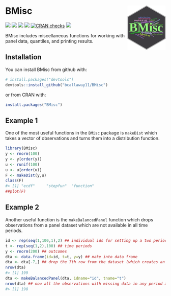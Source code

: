 
<!-- README.md is generated from README.Rmd. Please edit that file -->

# BMisc <img src="man/figures/logo.png" align="right" height="139" alt="" />

[![](http://cranlogs.r-pkg.org/badges/grand-total/BMisc?color=blue)](https://cran.r-project.org/package=BMisc)
[![](http://cranlogs.r-pkg.org/badges/last-month/BMisc?color=blue)](https://cran.r-project.org/package=BMisc)
[![](https://www.r-pkg.org/badges/version/BMisc?color=blue)](https://cran.r-project.org/package=BMisc)
[![](https://img.shields.io/badge/devel%20version-1.4.7-blue.svg)](https://github.com/bcallaway11/BMisc)
[![CRAN
checks](https://badges.cranchecks.info/summary/BMisc.svg)](https://cran.r-project.org/web/checks/check_results_BMisc.html)
[![](https://img.shields.io/github/last-commit/bcallaway11/BMisc.svg)](https://github.com/bcallaway11/BMisc/commits/master)

BMisc includes miscellaneous functions for working with panel data,
quantiles, and printing results.

## Installation

You can install BMisc from github with:

``` r
# install.packages("devtools")
devtools::install_github("bcallaway11/BMisc")
```

or from CRAN with:

``` r
install.packages("BMisc")
```

## Example 1

One of the most useful functions in the `BMisc` package is `makeDist`
which takes a vector of observations and turns them into a distribution
function.

``` r
library(BMisc)
y <- rnorm(100)
y <- y[order(y)]
u <- runif(100)
u <- u[order(u)]
F <- makeDist(y,u)
class(F)
#> [1] "ecdf"     "stepfun"  "function"
##plot(F)
```

## Example 2

Another useful function is the `makeBalancedPanel` function which drops
observations from a panel dataset which are not available in all time
periods.

``` r
id <- rep(seq(1,100,1),2) ## individual ids for setting up a two period panel
t <- rep(seq(1,2),100) ## time periods
y <- rnorm(200) ## outcomes
dta <- data.frame(id=id, t=t, y=y) ## make into data frame
dta <- dta[-7,] ## drop the 7th row from the dataset (which creates an unbalanced panel)
nrow(dta)
#> [1] 199
dta <- makeBalancedPanel(dta, idname="id", tname="t")
nrow(dta) ## now all the observations with missing data in any period are dropped
#> [1] 198
```
